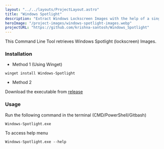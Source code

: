 ```yaml
---
layout: "../../layouts/ProjectLayout.astro"
title: "Windows Spotlight"
description: "Extract Windows Lockscreen Images with the help of a single command."
heroImage: "/project-images/windows-spotlight-images.webp"
projectURL: "https://github.com/krishna-santosh/Windows_Spotlight"
---
```


This Command Line Tool retrieves Windows Spotlight (lockscreen) Images.

### Installation 
- Method 1 (Using Winget)
```
winget install Windows-Spotlight
```
- Method 2

Download the executable from [release](https://github.com/krishna-santosh/Windows_Spotlight/releases/)

### Usage
Run the following command in the terminal (CMD/PowerShell/Gitbash)

 ```
 Windows-Spotlight.exe
 ```

To access help menu

```
Windows-Spotlight.exe --help
```